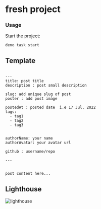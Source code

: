 # fresh project

### Usage

Start the project:

```
deno task start
```
## Template

```

---
title: post title
description : post small description

slug: add unique slug of post
poster : add post image

postedAt : posted date  i.e 17 Jul, 2022
tags: 
  - tag1
  - tag2
  - tag3


authorName: your name
authorAvatar: your avatar url

github : username/repo

---


post content here...

```
## Lighthouse

![lighthouse](https://media.discordapp.net/attachments/991511118524715139/998180528433938484/fresh-blog1.png?width=375&height=481)